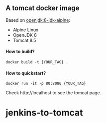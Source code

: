 ## A tomcat docker image

Based on [openjdk:8-jdk-alpine](https://hub.docker.com/r/library/openjdk/):

* Alpine Linux
* OpenJDK 8
* Tomcat 8.5

#### How to build?

`docker build -t {YOUR_TAG} .`

#### How to quickstart?

`docker run -it -p 80:8080 {YOUR_TAG}`

Check http://localhost to see the tomcat page.
# jenkins-to-tomcat
